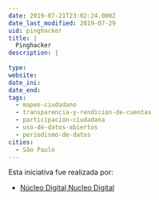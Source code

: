```yaml
---
date: 2019-07-21T23:02:24.000Z
date_last_modified: 2019-07-29
uid: pinghacker
title: |
  Pinghacker
description: |
  
type: 
website: 
date_ini: 
date_end: 
tags:
  - mapeo-ciudadano
  - transparencia-y-rendicion-de-cuentas
  - participación-ciudadana
  - uso-de-datos-abiertos
  - periodismo-de-datos
cities: 
  - São Paulo
---
```


Esta iniciativa fue realizada por:

- [Núcleo Digital,Nucleo Digital](/organizaciones/nucleo-digital-nucleo-digital)
